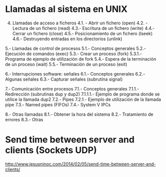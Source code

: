 # Llamadas al sistema en UNIX

4. Llamadas de acceso a ficheros
4.1. - Abrir un fichero (open)
4.2. - Lectura de un fichero (read)
4.3.- Escritura de un fichero (write)
4.4.- Cerrar un fichero (close)
4.5.- Posicionamiento de un fichero (lseek)
4.6.- Destruyendo entradas en los directorios (unlink)

5.- Llamadas de control de procesos
5.1.- Conceptos generales
5.2.- Ejecución de comandos (exec)
5.3.- Crear un proceso (fork)
5.3.1.- Programa de ejemplo de utilización de fork
5.4.- Espera de la terminación de un proceso (wait)
5.5.- Terminación de un proceso (exit)

6.- Interrupciones software: señales
6.1.- Conceptos generales
6.2.- Algunas señales
6.3.- Capturar señales (subrutina signal)

7.- Comunicación entre procesos
7.1.- Conceptos generales
7.1.1.- Redirección (subrutinas dup y dup2)
7.1.1.1.- Ejemplo de programa donde se utilice la llamada dup2
7.2.- Pipes
7.2.1.- Ejemplo de utilización de la llamada pipe
7.3.- Named pipes (FIFOs)
7.4.- System V IPCs

8.- Otras llamadas
8.1.- Obtener la hora del sistema
8.2.- Tratamiento de errores
8.3.- Otras

# Send time between server and clients (Sockets UDP)
http://www.jesusninoc.com/2014/02/05/send-time-between-server-and-clients/
